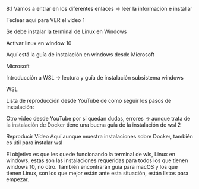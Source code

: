 8.1 Vamos a entrar en los diferentes enlaces -> leer la información e installar

Teclear aquí para VER el video 1

Se debe instalar la terminal de Linux en Windows

Activar linux en window 10

Aquí está la guía de instalación en windows desde Microsoft

Microsoft

Introducción a WSL -> lectura y guía de instalación subsistema windows

WSL

Lista de reproducción desde YouTube de como seguir los pasos de instalación:



Otro video desde YouTube por si quedan dudas, errores -> aunque trata de la instalación de Docker tiene una buena guía de la instalación de wsl 2


Reproducir Vídeo
Aquí aunque muestra instalaciones sobre Docker, también es útil para instalar wsl

El objetivo es que les quede funcionando la terminal de wls, Linux en windows, estas son las instalaciones requeridas para todos los que tienen windows 10, no otro. También encontrarán guía para macOS y los que tienen Linux, son los que mejor están ante esta situación, están listos para empezar.

